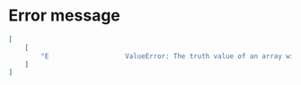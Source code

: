 # Error message

```json
[
    [
        "E                   ValueError: The truth value of an array with more than one element is ambiguous. Use a.any() or a.all()"
    ]
]
```
